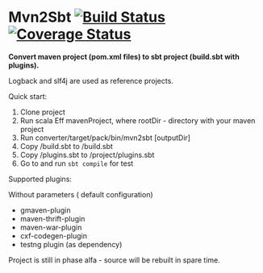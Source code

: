 Mvn2Sbt [![Build Status](https://travis-ci.org/ajozwik/mvn2sbt.svg?branch=master "Build Status")](https://travis-ci.org/ajozwik/mvn2sbt)[![Coverage Status](https://coveralls.io/repos/ajozwik/mvn2sbt/badge.png)](https://coveralls.io/r/ajozwik/mvn2sbt)
=========
**Convert maven project (pom.xml files) to sbt project (build.sbt with plugins).**

Logback and slf4j are used as reference projects.

Quick start:

1. Clone project
1. Run scala Eff mavenProject, where rootDir - directory with your maven project
1. Run converter/target/pack/bin/mvn2sbt <mavenProject> [outputDir]
1. Copy <outputDir>/build.sbt to <mavenProject>/build.sbt
1. Copy <outputDir>/plugins.sbt to <mavenProject>/project/plugins.sbt
1. Go to <mavenProject> and run `sbt compile` for test

Supported plugins:

Without parameters ( default configuration)

 * gmaven-plugin
 * maven-thrift-plugin
 * maven-war-plugin
 * cxf-codegen-plugin
 * testng plugin (as dependency)
 
Project is still in phase alfa - source will be rebuilt in spare time.



